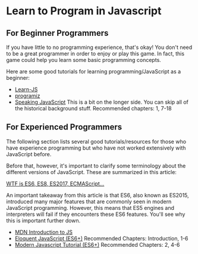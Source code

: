 # Learn to Program in Javascript

## For Beginner Programmers

If you have little to no programming experience, that's okay! You don't need to be
a great programmer in order to enjoy or play this game. In fact, this game could
help you learn some basic programming concepts.

Here are some good tutorials for learning programming/JavaScript as a beginner:

- [Learn-JS](http://www.learn-js.org/en/Welcome)
- [programiz](https://www.programiz.com/javascript/get-started)
- [Speaking JavaScript](https://exploringjs.com/es5/)
  This is a bit on the longer side. You can skip all of the historical
  background stuff. Recommended chapters: 1, 7-18

## For Experienced Programmers

The following section lists several good tutorials/resources for those who have experience
programming but who have not worked extensively with JavaScript before.

Before that, however, it's important to clarify some terminology about the different
versions of JavaScript. These are summarized in this article:

[WTF is ES6, ES8, ES2017, ECMAScript...](https://codeburst.io/javascript-wtf-is-es6-es8-es-2017-ecmascript-dca859e4821c)

An important takeaway from this article is that ES6, also known as ES2015, introduced
many major features that are commonly seen in modern JavaScript programming. However, this
means that ES5 engines and interpreters will fail if they encounters these ES6 features. You'll see why this
is important further down.

- [MDN Introduction to JS](https://developer.mozilla.org/en-US/docs/Web/JavaScript/A_re-introduction_to_JavaScript)
- [Eloquent JavaScript (ES6+)](http://eloquentjavascript.net/)
  Recommended Chapters: Introduction, 1-6
- [Modern Javascript Tutorial (ES6+)](https://javascript.info/)
  Recommended Chapters: 2, 4-6
